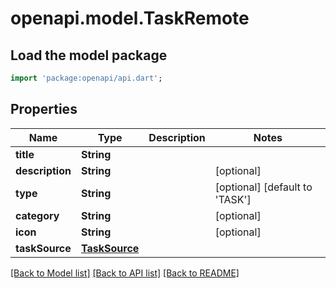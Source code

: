 # openapi.model.TaskRemote

## Load the model package
```dart
import 'package:openapi/api.dart';
```

## Properties
Name | Type | Description | Notes
------------ | ------------- | ------------- | -------------
**title** | **String** |  | 
**description** | **String** |  | [optional] 
**type** | **String** |  | [optional] [default to 'TASK']
**category** | **String** |  | [optional] 
**icon** | **String** |  | [optional] 
**taskSource** | [**TaskSource**](TaskSource.md) |  | 

[[Back to Model list]](../README.md#documentation-for-models) [[Back to API list]](../README.md#documentation-for-api-endpoints) [[Back to README]](../README.md)


